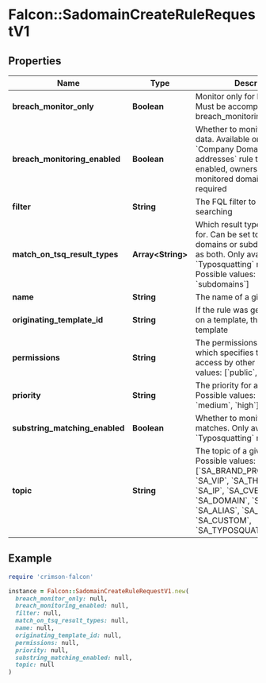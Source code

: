 # Falcon::SadomainCreateRuleRequestV1

## Properties

| Name | Type | Description | Notes |
| ---- | ---- | ----------- | ----- |
| **breach_monitor_only** | **Boolean** | Monitor only for breach data. Must be accompanied by breach_monitoring_enabled:true. |  |
| **breach_monitoring_enabled** | **Boolean** | Whether to monitor for breach data. Available only for &#x60;Company Domains&#x60; and &#x60;Email addresses&#x60; rule topics. When enabled, ownership of the monitored domains or emails is required |  |
| **filter** | **String** | The FQL filter to be used for searching |  |
| **match_on_tsq_result_types** | **Array&lt;String&gt;** | Which result types to monitor for. Can be set to only monitor domains or subdomains, as well as both. Only available for the &#x60;Typosquatting&#x60; rule topic. Possible values: [&#x60;basedomains&#x60;, &#x60;subdomains&#x60;] |  |
| **name** | **String** | The name of a given rule |  |
| **originating_template_id** | **String** | If the rule was generated based on a template, the id of the template |  |
| **permissions** | **String** | The permissions for a given rule which specifies the rule&#39;s access by other users. Possible values: [&#x60;public&#x60;, &#x60;private&#x60;] |  |
| **priority** | **String** | The priority for a given rule. Possible values: [&#x60;low&#x60;, &#x60;medium&#x60;, &#x60;high&#x60;] |  |
| **substring_matching_enabled** | **Boolean** | Whether to monitor for substring matches. Only available for the &#x60;Typosquatting&#x60; rule topic. |  |
| **topic** | **String** | The topic of a given rule. Possible values: [&#x60;SA_BRAND_PRODUCT&#x60;, &#x60;SA_VIP&#x60;, &#x60;SA_THIRD_PARTY&#x60;, &#x60;SA_IP&#x60;, &#x60;SA_CVE&#x60;, &#x60;SA_BIN&#x60;, &#x60;SA_DOMAIN&#x60;, &#x60;SA_EMAIL&#x60;, &#x60;SA_ALIAS&#x60;, &#x60;SA_AUTHOR&#x60;, &#x60;SA_CUSTOM&#x60;, &#x60;SA_TYPOSQUATTING&#x60;] |  |

## Example

```ruby
require 'crimson-falcon'

instance = Falcon::SadomainCreateRuleRequestV1.new(
  breach_monitor_only: null,
  breach_monitoring_enabled: null,
  filter: null,
  match_on_tsq_result_types: null,
  name: null,
  originating_template_id: null,
  permissions: null,
  priority: null,
  substring_matching_enabled: null,
  topic: null
)
```

